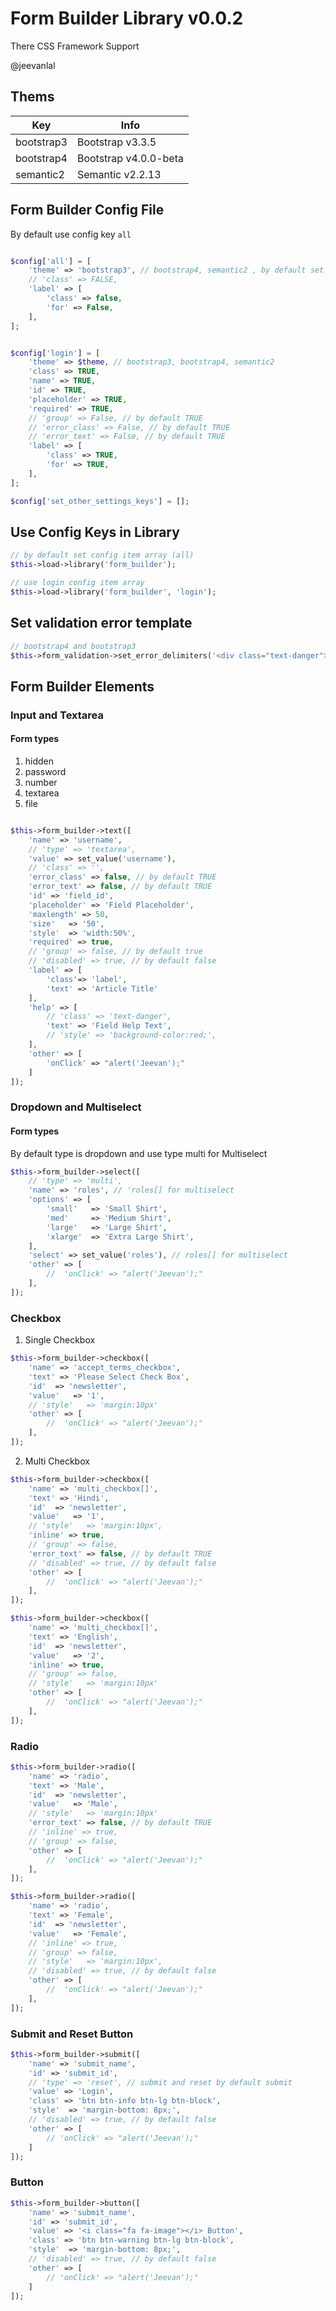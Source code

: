 
# Form Builder Library v0.0.2
There CSS Framework Support

@jeevanlal


## Thems

| Key           | Info |
| --------------| -------- |
| bootstrap3    | Bootstrap v3.3.5 |
| bootstrap4    | Bootstrap v4.0.0-beta |
| semantic2     | Semantic v2.2.13 |


## Form Builder Config File

By default use config key ```all```

```php

$config['all'] = [
    'theme' => 'bootstrap3', // bootstrap4, semantic2 , by default set bootstrap3
    // 'class' => FALSE,
    'label' => [
        'class' => false,
        'for' => False,
    ],
];


$config['login'] = [
    'theme' => $theme, // bootstrap3, bootstrap4, semantic2
    'class' => TRUE,
    'name' => TRUE,
    'id' => TRUE,
    'placeholder' => TRUE,
    'required' => TRUE,
    // 'group' => False, // by default TRUE
    // 'error_class' => False, // by default TRUE
    // 'error_text' => False, // by default TRUE
    'label' => [
        'class' => TRUE,
        'for' => TRUE,
    ],
];

$config['set_other_settings_keys'] = [];
```




## Use Config Keys in Library

```php
// by default set config item array (all)
$this->load->library('form_builder');

// use login config item array
$this->load->library('form_builder', 'login');
```

## Set validation error template

```php
// bootstrap4 and bootstrap3
$this->form_validation->set_error_delimiters('<div class="text-danger">', '</div>');
```

## Form Builder Elements

### Input and Textarea

#### Form types

1. hidden
2. password
3. number
4. textarea
5. file

```php

$this->form_builder->text([
    'name' => 'username',
    // 'type' => 'textarea',
    'value' => set_value('username'),
    // 'class' => '',
    'error_class' => false, // by default TRUE
    'error_text' => false, // by default TRUE
    'id' => 'field_id',
    'placeholder' => 'Field Placeholder',
    'maxlength' => 50,
    'size'   => '50',
    'style'  => 'width:50%',
    'required' => true,
    // 'group' => false, // by default true
    // 'disabled' => true, // by default false
    'label' => [
        'class'=> 'label', 
        'text' => 'Article Title'
    ],
    'help' => [
        // 'class' => 'text-danger',
        'text' => 'Field Help Text',
        // 'style' => 'background-color:red;',
    ],
    'other' => [
        'onClick' => "alert('Jeevan');"
    ]
]); 
```

### Dropdown and Multiselect

#### Form types

By default type is dropdown and use type multi for Multiselect

```php
$this->form_builder->select([
    // 'type' => 'multi',
    'name' => 'roles', // 'roles[] for multiselect
    'options' => [
        'small'   => 'Small Shirt',
        'med'     => 'Medium Shirt',
        'large'   => 'Large Shirt',
        'xlarge'  => 'Extra Large Shirt',
    ],
    'select' => set_value('roles'), // roles[] for multiselect
    'other' => [
        //  'onClick' => "alert('Jeevan');"
    ],
]);
```


### Checkbox

1. Single Checkbox

```php
$this->form_builder->checkbox([
    'name' => 'accept_terms_checkbox',
    'text' => 'Please Select Check Box',
    'id'  => 'newsletter',
    'value'   => '1',
    // 'style'   => 'margin:10px'
    'other' => [
        //  'onClick' => "alert('Jeevan');"
    ],
]);
```

2. Multi Checkbox

```php
$this->form_builder->checkbox([
    'name' => 'multi_checkbox[]',
    'text' => 'Hindi',
    'id'  => 'newsletter',
    'value'   => '1',
    // 'style'   => 'margin:10px',
    'inline' => true,
    // 'group' => false,
    'error_text' => false, // by default TRUE
    // 'disabled' => true, // by default false
    'other' => [
        //  'onClick' => "alert('Jeevan');"
    ],
]);

$this->form_builder->checkbox([
    'name' => 'multi_checkbox[]',
    'text' => 'English',
    'id'  => 'newsletter',
    'value'   => '2',
    'inline' => true,
    // 'group' => false, 
    // 'style'   => 'margin:10px'
    'other' => [
        //  'onClick' => "alert('Jeevan');"
    ],
]);
```



### Radio

```php
$this->form_builder->radio([
    'name' => 'radio',
    'text' => 'Male',
    'id'  => 'newsletter',
    'value'   => 'Male',
    // 'style'   => 'margin:10px'
    'error_text' => false, // by default TRUE
    // 'inline' => true,
    // 'group' => false,
    'other' => [
        //  'onClick' => "alert('Jeevan');"
    ],
]);

$this->form_builder->radio([
    'name' => 'radio',
    'text' => 'Female',
    'id'  => 'newsletter',
    'value'   => 'Female',
    // 'inline' => true,
    // 'group' => false,
    // 'style'   => 'margin:10px',
    // 'disabled' => true, // by default false
    'other' => [
        //  'onClick' => "alert('Jeevan');"
    ],
]);
```

### Submit and Reset Button

```php
$this->form_builder->submit([
    'name' => 'submit_name',
    'id' => 'submit_id',
    // 'type' => 'reset', // submit and reset by default submit
    'value' => 'Login',
    'class' => 'btn btn-info btn-lg btn-block',
    'style'  => 'margin-bottom: 8px;',
    // 'disabled' => true, // by default false
    'other' => [
        // 'onClick' => "alert('Jeevan');"
    ]
]);
```

### Button

```php
$this->form_builder->button([
    'name' => 'submit_name',
    'id' => 'submit_id',
    'value' => '<i class="fa fa-image"></i> Button',
    'class' => 'btn btn-warning btn-lg btn-block',
    'style'  => 'margin-bottom: 8px;',
    // 'disabled' => true, // by default false
    'other' => [
        // 'onClick' => "alert('Jeevan');"
    ]
]);
```